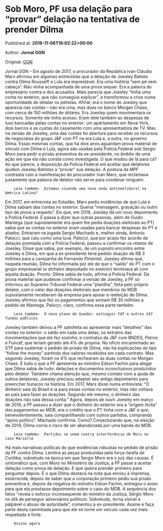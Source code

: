 
# Sob Moro, PF usa delação para “provar” delação na tentativa de prender Dilma

Published at: **2019-11-06T16:02:22+00:00**

Author: **Jornal GGN**

Original: [GGN](https://jornalggn.com.br/noticia/sob-moro-pf-usa-delacao-para-provar-delacao-na-tentativa-de-prender-dilma/)

Jornal GGN – Em agosto de 2017, o procurador da República Ivan Cláudio Marx afirmou em algumas entrevistas que a delação de Joesley Batista contra Dilma Rousseff e Lula era imprestável. Era uma história “sem pé nem cabeça”. Não vinha acompanhada de uma prova sequer. Era a palavra do empresário contra a dos acusados. Mais parecia que Joesley “tinha uma conta no exterior, que não conseguia explicar”, e transformou a crise numa oportunidade de delatar os petistas.
Afinal, era o nome de Joesley que aparecia nas contas – não era uma, mas duas no banco Morgan Chase, com cerca de 150 milhões de dólares. Era Joesley quem movimentara os recursos. Somente ele tinha acesso. Eram dele também as despesas de luxo bancadas pelas contas no exterior: um apartamento em Nova York, dois barcos e as custas do casamento com uma apresentadora de TV.
Mas na versão de Joesley, uma das contas foi abertura para receber os recursos de negociatas do grupo J&F com PT na era Lula e, a outra, no governo Dilma.
Essas mesmas contas, que há dois anos aguardam prova material de vínculo com Dilma e Lula, agora são usadas pela Polícia Federal sob Sergio Moro para pedir a prisão preventiva da ex-presidente, no âmbito de uma ação em que ela não consta como investigada.
O que mudou de lá para cá?
Ao que parece, a disposição da Polícia Federal em aceitar que delatores ajudem Joesley Batistas a “provar” sua delação.
A postura da MPF contrasta com a manifestação do procurador Ivan Marx, que reclamava justamente que palavra de delator não serve para condenar ninguém.

        Leia também:  Estamos vivendo uma nova onda antineoliberal na América Latina?
      
Em 2017, em entrevista ao Estadão, Marx pediu evidências de que Lula e Dilma sabiam das contas no exterior. Queria “mensagem, gravação ou outro tipo de prova a respeito”.
Eis que, em 2019, Joesley dá um novo depoimento à Polícia Federal. E passa a dizer que outras pessoas, além de Guido Mantega (que supostamente era quem lhe pedia doações eleitorais ao PT) sabia que as contas no exterior eram usadas para bancar despesas do PT e aliados.
Entraram na jogada Sergio Machado e, melhor ainda, Antonio Palocci, que caiu como uma luva.
Palocci, que por acaso fez acordo de delação premiada com a Polícia Federal, passou a confirmar os relatos de Joesley. Disse que sabia, por exemplo, de um suposto encontro entre Joesley e Dilma, em que a ex-presidente teria pedido doação de R$ 3 milhões para a campanha de Fernando Pimentel.
Joesley afirma que, naquela reunião, Dilma foi informada por ele de que o “saldo” do PT com o grupo empresarial (o dinheiro depositado no exterior) terminara ali com aquela doação. Pronto: Dilma sabia de tudo, afirma a Polícia Federal.
De prova material que pudesse confirmar a versão de Joesley, a PF só informou ao Supremo Tribunal Federal uma “planilha”, feita pelo próprio delator, com o valor das doações eleitorais que membros do MDB supostamente receberam da empresa para apoiar a reeleição de Dilma. Joesley afirmou que fez os pagamentos que somam R$ 30 milhões a pedido de Mantega. Palocci, claro, confirma essa parte também.

        Leia também:  O novo plano de Guedes: extinguir FAT e outros 247 fundos públicos
      
Joesley também deixou a PF satisfeita ao apresentar mais “detalhes” das contas no exterior: o saldo em cada uma delas, os extratos das movimentações que ele fez sozinho, e contratos da J&F com BNDES, Petros e Funcef, que teriam gerado até 4% de propina.
No ofício encaminhado ao STF para sustentar o pedido de prisão de Dilma, não há explicações do tipo “follow the money” partindo dos valores recebidos em cada contrato. Mas segundo Joesley, foram os 4% que rechearam as duas contas no Morgan Chase.
É tudo o que a PF apresenta ao ministro Edson Fachin para alegar que Dilma sabia de tudo: delações e documentos inconclusivos produzidos pelo delator.
Também chama atenção que, mesmo contato com a ajuda de outros delatores, Joesley precisou adaptar seu antigo depoimento para preencher buracos na história.
Em 2017, Marx disse numa entrevista: “O dinheiro saía do Brasil e ia para essas contas no exterior, mas não voltava ao país para fazer as doações. Segundo ele mesmo, o dinheiro das doações não saía dessa conta.”
Agora, depois de ouvir Joesley em março de 2019, a PF passou a dizer que o dinheiro do exterior era a “origem ilícita” dos pagamentos ao MDB, era o crédito que o PT tinha com a J&F e que, benevolentemente, saia compartilhando com outros partidos, comprando “apoio político”. Machado confirma. Como? Conjecturando que, na eleição de 2014, Dilma corria o risco de ser abandonada por uma banda do MDB.

        Leia também:  Partidos se unem contra interferência de Moro no caso Marielle
      
Há mais narrativas políticas do que evidências robustas no pedido de prisão da PF contra Dilma. Lembra as peças produzidas pela força-tarefa de Curitiba, sobretudo na época em que Sergio Moro era o juiz das causas.
É sintomático que, com Moro no Ministério da Justiça, a PF passe a aceitar delação como prova de delação. E que queira prender primeiro para perguntar depois.
É o que Dilma destaca na nota que enviou à imprensa, estarrecida, depois de saber que a corporação primeiro pediu sua prisão preventiva e, depois da negativa do ministro Edson Fachin, entregou o aviso para que ela prestasse depoimento sobre o caso do MDB.
A sequência dos fatos “revela o esforço inconsequente do ministro da Justiça, Sérgio Moro no afã de perseguir adversários políticos. Sobretudo, torna visível e palpável o abuso de autoridade”, comentou a ex-presidente.
Assine e faça parte desta caminhada para que ele se torne um veículo cada vez mais respeitado e forte.

        Assine agora
      
